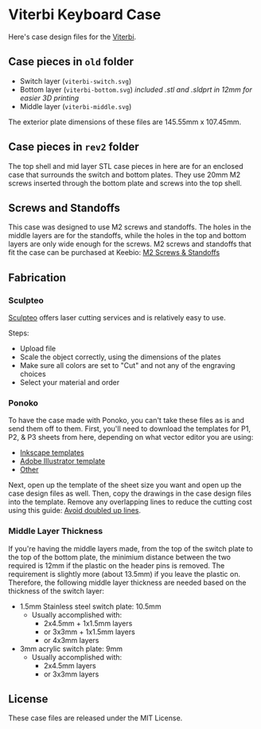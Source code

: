 # Viterbi Keyboard Case

Here's case design files for the [Viterbi](https://keeb.io/products/viterbi-keyboard-pcbs-5x7-70-split-ortholinear).

## Case pieces in `old` folder

- Switch layer (`viterbi-switch.svg`)
- Bottom layer (`viterbi-bottom.svg`) *included .stl and .sldprt in 12mm for easier 3D printing*
- Middle layer (`viterbi-middle.svg`)

The exterior plate dimensions of these files are 145.55mm x 107.45mm.
## Case pieces in `rev2` folder

The top shell and mid layer STL case pieces in here are for an enclosed case that surrounds the switch and bottom plates. They use 20mm M2 screws inserted through the bottom plate and screws into the top shell.

## Screws and Standoffs

This case was designed to use M2 screws and standoffs. The holes in the middle layers are for the standoffs, while the holes in the top and bottom layers are only wide enough for the screws. M2 screws and standoffs that fit the case can be purchased at Keebio: [M2 Screws & Standoffs](https://keeb.io/products/m2-screws-and-standoffs)

## Fabrication

### Sculpteo

[Sculpteo](https://www.sculpteo.com) offers laser cutting services and is relatively easy to use.

Steps:
- Upload file
- Scale the object correctly, using the dimensions of the plates
- Make sure all colors are set to "Cut" and not any of the engraving choices
- Select your material and order

### Ponoko

To have the case made with Ponoko, you can't take these files as is and send them off to them. First, you'll need to download the templates for P1, P2, & P3 sheets from here, depending on what vector editor you are using:

- [Inkscape templates](https://www.ponoko.com/starter-kits/inkscape)
- [Adobe Illustrator template](https://www.ponoko.com/starter-kits/adobe-illustrator)
- [Other](https://www.ponoko.com/make-and-sell/design-it-yourself)

Next, open up the template of the sheet size you want and open up the case design files as well. Then, copy the drawings in the case design files into the template. Remove any overlapping lines to reduce the cutting cost using this guide: [Avoid doubled up lines](http://support.ponoko.com/hc/en-us/articles/220289608-Avoid-doubled-up-blue-cutting-lines-in-your-designs).

### Middle Layer Thickness

If you're having the middle layers made, from the top of the switch plate to the top of the bottom plate, the minimium distance between the two required is 12mm if the plastic on the header pins is removed. The requirement is slightly more (about 13.5mm) if you leave the plastic on. Therefore, the following middle layer thickness are needed based on the thickness of the switch layer:

- 1.5mm Stainless steel switch plate: 10.5mm
    - Usually accomplished with:
        - 2x4.5mm + 1x1.5mm layers
        - or 3x3mm + 1x1.5mm layers
        - or 4x3mm layers
- 3mm acrylic switch plate: 9mm
    - Usually accomplished with:
        - 2x4.5mm layers
        - or 3x3mm layers

## License

These case files are released under the MIT License.
